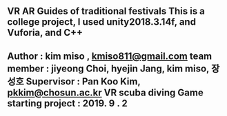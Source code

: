 VR AR  Guides of traditional festivals
This is a college project, I used unity2018.3.14f, and Vuforia, and C++
--------------------------------------------------
Author : kim miso , kmiso811@gmail.com
team member : jiyeong Choi, hyejin Jang, kim miso, 장성호
Supervisor : Pan Koo Kim, pkkim@chosun.ac.kr
VR scuba diving Game starting project : 2019. 9 . 2
-------------------------------------------------
